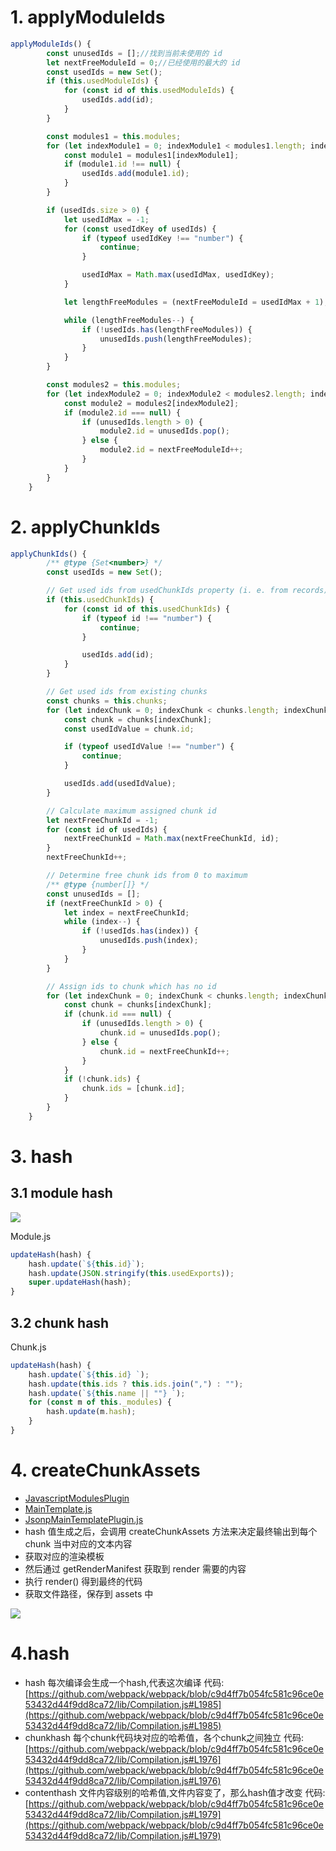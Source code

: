 # 1. applyModuleIds
```js
applyModuleIds() {
        const unusedIds = [];//找到当前未使用的 id 
        let nextFreeModuleId = 0;//已经使用的最大的 id
        const usedIds = new Set();
        if (this.usedModuleIds) {
            for (const id of this.usedModuleIds) {
                usedIds.add(id);
            }
        }

        const modules1 = this.modules;
        for (let indexModule1 = 0; indexModule1 < modules1.length; indexModule1++) {
            const module1 = modules1[indexModule1];
            if (module1.id !== null) {
                usedIds.add(module1.id);
            }
        }

        if (usedIds.size > 0) {
            let usedIdMax = -1;
            for (const usedIdKey of usedIds) {
                if (typeof usedIdKey !== "number") {
                    continue;
                }

                usedIdMax = Math.max(usedIdMax, usedIdKey);
            }

            let lengthFreeModules = (nextFreeModuleId = usedIdMax + 1);

            while (lengthFreeModules--) {
                if (!usedIds.has(lengthFreeModules)) {
                    unusedIds.push(lengthFreeModules);
                }
            }
        }

        const modules2 = this.modules;
        for (let indexModule2 = 0; indexModule2 < modules2.length; indexModule2++) {
            const module2 = modules2[indexModule2];
            if (module2.id === null) {
                if (unusedIds.length > 0) {
                    module2.id = unusedIds.pop();
                } else {
                    module2.id = nextFreeModuleId++;
                }
            }
        }
    }
```
# 2. applyChunkIds
```js
applyChunkIds() {
        /** @type {Set<number>} */
        const usedIds = new Set();

        // Get used ids from usedChunkIds property (i. e. from records)
        if (this.usedChunkIds) {
            for (const id of this.usedChunkIds) {
                if (typeof id !== "number") {
                    continue;
                }

                usedIds.add(id);
            }
        }

        // Get used ids from existing chunks
        const chunks = this.chunks;
        for (let indexChunk = 0; indexChunk < chunks.length; indexChunk++) {
            const chunk = chunks[indexChunk];
            const usedIdValue = chunk.id;

            if (typeof usedIdValue !== "number") {
                continue;
            }

            usedIds.add(usedIdValue);
        }

        // Calculate maximum assigned chunk id
        let nextFreeChunkId = -1;
        for (const id of usedIds) {
            nextFreeChunkId = Math.max(nextFreeChunkId, id);
        }
        nextFreeChunkId++;

        // Determine free chunk ids from 0 to maximum
        /** @type {number[]} */
        const unusedIds = [];
        if (nextFreeChunkId > 0) {
            let index = nextFreeChunkId;
            while (index--) {
                if (!usedIds.has(index)) {
                    unusedIds.push(index);
                }
            }
        }

        // Assign ids to chunk which has no id
        for (let indexChunk = 0; indexChunk < chunks.length; indexChunk++) {
            const chunk = chunks[indexChunk];
            if (chunk.id === null) {
                if (unusedIds.length > 0) {
                    chunk.id = unusedIds.pop();
                } else {
                    chunk.id = nextFreeChunkId++;
                }
            }
            if (!chunk.ids) {
                chunk.ids = [chunk.id];
            }
        }
    }
```
# 3. hash
## 3.1 module hash

![](/public/images/modulehash.png)

Module.js
```js
updateHash(hash) {
    hash.update(`${this.id}`);
    hash.update(JSON.stringify(this.usedExports));
    super.updateHash(hash);
}
```
## 3.2 chunk hash
Chunk.js
```js
updateHash(hash) {
    hash.update(`${this.id} `);
    hash.update(this.ids ? this.ids.join(",") : "");
    hash.update(`${this.name || ""} `);
    for (const m of this._modules) {
        hash.update(m.hash);
    }
}
```
# 4. createChunkAssets
- [JavascriptModulesPlugin](http://www.zhufengpeixun.com/grow/html/JavascriptModulesPlugin)
- [MainTemplate.js](http://www.zhufengpeixun.com/grow/html/MainTemplate.js)
- [JsonpMainTemplatePlugin.js](http://www.zhufengpeixun.com/grow/html/JsonpMainTemplatePlugin.js)
- hash 值生成之后，会调用 createChunkAssets 方法来决定最终输出到每个 chunk 当中对应的文本内容
- 获取对应的渲染模板
- 然后通过 getRenderManifest 获取到 render 需要的内容
- 执行 render() 得到最终的代码
- 获取文件路径，保存到 assets 中

![](/public/images/emitfiles.png)

# 4.hash
- hash 每次编译会生成一个hash,代表这次编译 代码:
[https://github.com/webpack/webpack/blob/c9d4ff7b054fc581c96ce0e53432d44f9dd8ca72/lib/Compilation.js#L1985](https://github.com/webpack/webpack/blob/c9d4ff7b054fc581c96ce0e53432d44f9dd8ca72/lib/Compilation.js#L1985)
- chunkhash 每个chunk代码块对应的哈希值，各个chunk之间独立 代码:
[https://github.com/webpack/webpack/blob/c9d4ff7b054fc581c96ce0e53432d44f9dd8ca72/lib/Compilation.js#L1976](https://github.com/webpack/webpack/blob/c9d4ff7b054fc581c96ce0e53432d44f9dd8ca72/lib/Compilation.js#L1976)
- contenthash 文件内容级别的哈希值,文件内容变了，那么hash值才改变 代码:
[https://github.com/webpack/webpack/blob/c9d4ff7b054fc581c96ce0e53432d44f9dd8ca72/lib/Compilation.js#L1979](https://github.com/webpack/webpack/blob/c9d4ff7b054fc581c96ce0e53432d44f9dd8ca72/lib/Compilation.js#L1979)